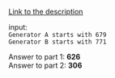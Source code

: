 [Link to the description](http://adventofcode.com/2017/day/15)

input:  
`Generator A starts with 679`  
`Generator B starts with 771`

Answer to part 1: **626**</br> Answer to part 2: **306**
